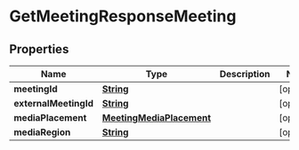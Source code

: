 

# GetMeetingResponseMeeting


## Properties

| Name | Type | Description | Notes |
|------------ | ------------- | ------------- | -------------|
|**meetingId** | [**String**](String.md) |  |  [optional] |
|**externalMeetingId** | [**String**](String.md) |  |  [optional] |
|**mediaPlacement** | [**MeetingMediaPlacement**](MeetingMediaPlacement.md) |  |  [optional] |
|**mediaRegion** | [**String**](String.md) |  |  [optional] |



